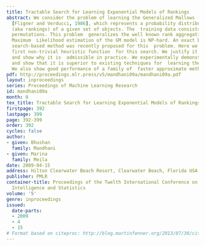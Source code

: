 ```yaml
---
title: Tractable Search for Learning Exponential Models of Rankings
abstract: We consider the problem of learning the Generalized Mallows (GM) model  of
  [Fligner and Verducci, 1986], which represents a probability distribution over all  possible permutations
  (aka rankings) of a given set of objects. The  training data consists of a set of
  permutations. This problem  generalizes the well known rank aggregation problem.
  Maximum  Likelihood estimation of the GM model is NP-hard. An exact but  inefficient
  search-based method was recently proposed for this  problem. Here we introduce the
  first non-trivial heuristic function  for this search. We justify it theoretically,
  and show why it is  admissible in practice. We experimentally demonstrate its  effectiveness,
  and show that it is superior to existing techniques for  learning the GM model.
  We also show good performance of a family of  faster approximate methods of search.
pdf: http://proceedings.mlr.press/v5/mandhani09a/mandhani09a.pdf
layout: inproceedings
series: Proceedings of Machine Learning Research
id: mandhani09a
month: 0
tex_title: Tractable Search for Learning Exponential Models of Rankings
firstpage: 392
lastpage: 399
page: 392-399
order: 392
cycles: false
author:
- given: Bhushan
  family: Mandhani
- given: Marina
  family: Meila
date: 2009-04-15
address: Hilton Clearwater Beach Resort, Clearwater Beach, Florida USA
publisher: PMLR
container-title: Proceedings of the Twelth International Conference on Artificial
  Intelligence and Statistics
volume: '5'
genre: inproceedings
issued:
  date-parts:
  - 2009
  - 4
  - 15
# Format based on citeproc: http://blog.martinfenner.org/2013/07/30/citeproc-yaml-for-bibliographies/
---
```

